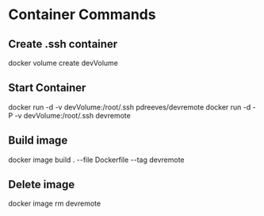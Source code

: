 # Container Commands

## Create .ssh container
docker volume create devVolume

## Start Container
docker run -d -v devVolume:/root/.ssh pdreeves/devremote
docker run -d -P -v devVolume:/root/.ssh devremote

## Build image
docker image build . --file Dockerfile --tag devremote

## Delete image
docker image rm devremote
